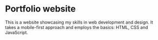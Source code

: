 # Portfolio website
This is a website showcasing my skills in web development and design.
It takes a mobile-first approach and employs the basics: HTML, CSS and JavaScript. 
